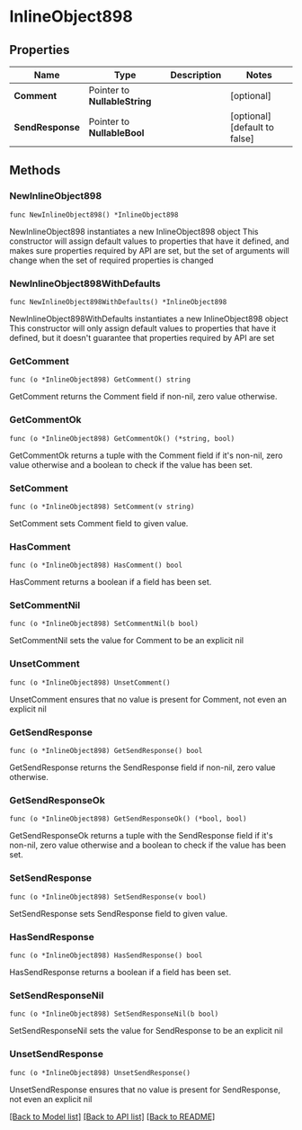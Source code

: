 # InlineObject898

## Properties

Name | Type | Description | Notes
------------ | ------------- | ------------- | -------------
**Comment** | Pointer to **NullableString** |  | [optional] 
**SendResponse** | Pointer to **NullableBool** |  | [optional] [default to false]

## Methods

### NewInlineObject898

`func NewInlineObject898() *InlineObject898`

NewInlineObject898 instantiates a new InlineObject898 object
This constructor will assign default values to properties that have it defined,
and makes sure properties required by API are set, but the set of arguments
will change when the set of required properties is changed

### NewInlineObject898WithDefaults

`func NewInlineObject898WithDefaults() *InlineObject898`

NewInlineObject898WithDefaults instantiates a new InlineObject898 object
This constructor will only assign default values to properties that have it defined,
but it doesn't guarantee that properties required by API are set

### GetComment

`func (o *InlineObject898) GetComment() string`

GetComment returns the Comment field if non-nil, zero value otherwise.

### GetCommentOk

`func (o *InlineObject898) GetCommentOk() (*string, bool)`

GetCommentOk returns a tuple with the Comment field if it's non-nil, zero value otherwise
and a boolean to check if the value has been set.

### SetComment

`func (o *InlineObject898) SetComment(v string)`

SetComment sets Comment field to given value.

### HasComment

`func (o *InlineObject898) HasComment() bool`

HasComment returns a boolean if a field has been set.

### SetCommentNil

`func (o *InlineObject898) SetCommentNil(b bool)`

 SetCommentNil sets the value for Comment to be an explicit nil

### UnsetComment
`func (o *InlineObject898) UnsetComment()`

UnsetComment ensures that no value is present for Comment, not even an explicit nil
### GetSendResponse

`func (o *InlineObject898) GetSendResponse() bool`

GetSendResponse returns the SendResponse field if non-nil, zero value otherwise.

### GetSendResponseOk

`func (o *InlineObject898) GetSendResponseOk() (*bool, bool)`

GetSendResponseOk returns a tuple with the SendResponse field if it's non-nil, zero value otherwise
and a boolean to check if the value has been set.

### SetSendResponse

`func (o *InlineObject898) SetSendResponse(v bool)`

SetSendResponse sets SendResponse field to given value.

### HasSendResponse

`func (o *InlineObject898) HasSendResponse() bool`

HasSendResponse returns a boolean if a field has been set.

### SetSendResponseNil

`func (o *InlineObject898) SetSendResponseNil(b bool)`

 SetSendResponseNil sets the value for SendResponse to be an explicit nil

### UnsetSendResponse
`func (o *InlineObject898) UnsetSendResponse()`

UnsetSendResponse ensures that no value is present for SendResponse, not even an explicit nil

[[Back to Model list]](../README.md#documentation-for-models) [[Back to API list]](../README.md#documentation-for-api-endpoints) [[Back to README]](../README.md)


